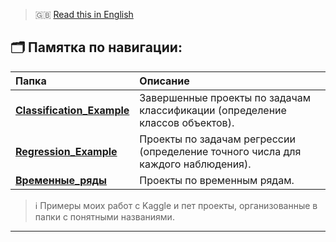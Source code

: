 > 🇬🇧 [Read this in English](README_EN.md)


## 🗂️ Памятка по навигации:

| Папка | Описание |
|:------|:----------|
| **[Classification_Example](Classification_Example/)** | Завершенные проекты по задачам классификации (определение классов объектов). |
| **[Regression_Example](Regression_Example/)** | Проекты по задачам регрессии (определение точного числа для каждого наблюдения). |
| **[Временные_ряды](Временные_ряды/)** | Проекты по временным рядам. |

>ℹ️ Примеры моих работ с Kaggle и пет проекты, организованные в папки с понятными названиями.
---
